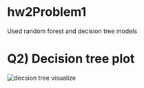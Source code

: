 # hw2Problem1
Used random forest and decision tree models
# Q2) Decision tree plot

![decsion tree visualize](https://user-images.githubusercontent.com/67655156/221472046-b3c5b257-0e02-4a9b-a632-3d5147c0c339.jpg)
